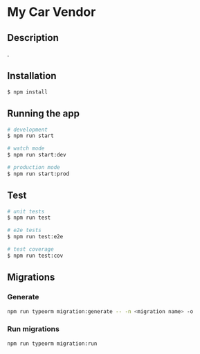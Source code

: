 # My Car Vendor

## Description

.

## Installation

```bash
$ npm install
```

## Running the app

```bash
# development
$ npm run start

# watch mode
$ npm run start:dev

# production mode
$ npm run start:prod
```

## Test

```bash
# unit tests
$ npm run test

# e2e tests
$ npm run test:e2e

# test coverage
$ npm run test:cov
```

## Migrations

### Generate

```bash
npm run typeorm migration:generate -- -n <migration name> -o
```

### Run migrations

```bash
npm run typeorm migration:run
```
